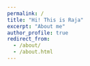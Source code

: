 ```yaml
---
permalink: /
title: "Hi! This is Raja"
excerpt: "About me"
author_profile: true
redirect_from: 
  - /about/
  - /about.html
---
```

